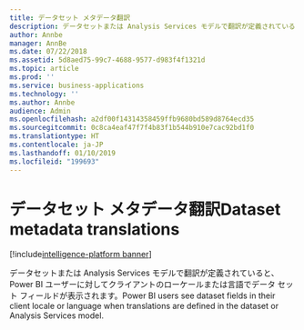 ```yaml
---
title: データセット メタデータ翻訳
description: データセットまたは Analysis Services モデルで翻訳が定義されていると、Power BI ユーザーに対してクライアントのローケールまたは言語でデータ セット フィールドが表示されます。
author: Annbe
manager: AnnBe
ms.date: 07/22/2018
ms.assetid: 5d8aed75-99c7-4688-9577-d983f4f1321d
ms.topic: article
ms.prod: ''
ms.service: business-applications
ms.technology: ''
ms.author: Annbe
audience: Admin
ms.openlocfilehash: a2df00f14314358459ffb9680bd589d8764ecd35
ms.sourcegitcommit: 0c8ca4eaf47f7f4b83f1b544b910e7cac92bd1f0
ms.translationtype: HT
ms.contentlocale: ja-JP
ms.lasthandoff: 01/10/2019
ms.locfileid: "199693"
---
```

#  <a name="dataset-metadata-translations"></a><span data-ttu-id="2f390-103">データセット メタデータ翻訳</span><span class="sxs-lookup"><span data-stu-id="2f390-103">Dataset metadata translations</span></span>

[!include[intelligence-platform banner](../../includes/intelligence-platform.md)]




<span data-ttu-id="2f390-104">データセットまたは Analysis Services モデルで翻訳が定義されていると、Power BI ユーザーに対してクライアントのローケールまたは言語でデータ セット フィールドが表示されます。</span><span class="sxs-lookup"><span data-stu-id="2f390-104">Power BI users see dataset fields in their client locale or language when translations are defined in the dataset or Analysis Services model.</span></span>
